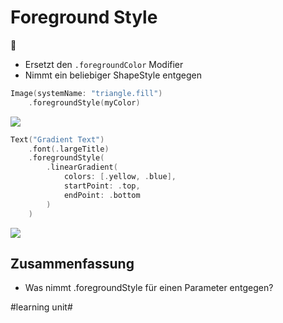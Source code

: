 # Foreground Style
🌈

- Ersetzt den `.foregroundColor` Modifier
- Nimmt ein beliebiger ShapeStyle entgegen

```swift
Image(systemName: "triangle.fill")
	.foregroundStyle(myColor)
```
![][image-1]


```swift
Text("Gradient Text")
    .font(.largeTitle)
    .foregroundStyle(
        .linearGradient(
            colors: [.yellow, .blue],
            startPoint: .top,
            endPoint: .bottom
        )
    )
```
![][image-2]

## Zusammenfassung
- Was nimmt .foregroundStyle für einen Parameter entgegen?

[image-1]:	assets/View-foregroundStyle-1@2x%20Kopie.png
[image-2]:	https://docs-assets.developer.apple.com/published/b16bb501b642dd7afbb6fb266ef4cffc/View-foregroundStyle-2@2x.png

#learning unit#